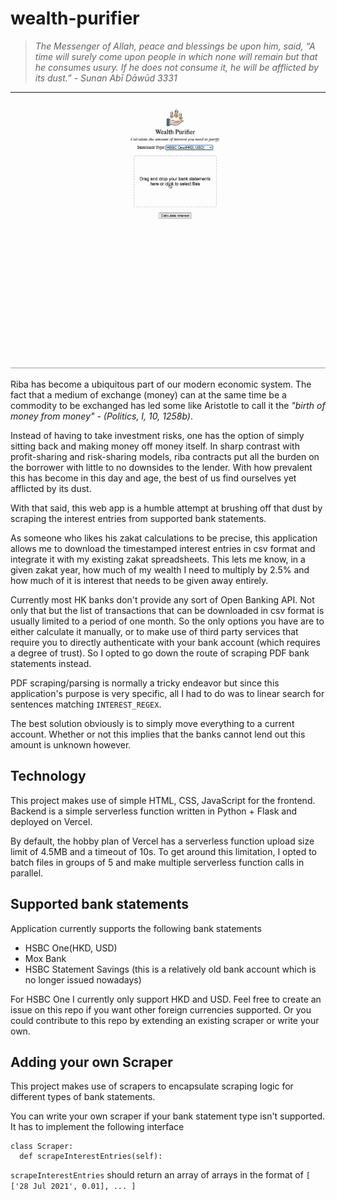 # wealth-purifier
> _The Messenger of Allah, peace and blessings be upon him, said, “A time will surely come upon people in which none will remain but that he consumes usury. If he does not consume it, he will be afflicted by its dust.” - Sunan Abī Dāwūd 3331_

---

![Wealth Purifier demo video](wealth-purifier-demo.gif)

Riba has become a ubiquitous part of our modern economic system. The fact that a medium of exchange (money) can at the same time be a commodity to be exchanged has led some like Aristotle to call it the _"birth of money from money" - (Politics, I, 10, 1258b)_.

Instead of having to take investment risks, one has the option of simply sitting back and making money off money itself. In sharp contrast with profit-sharing and risk-sharing models, riba contracts put all the burden on the borrower with little to no downsides to the lender. With how prevalent this has become in this day and age, the best of us find ourselves yet afflicted by its dust. 

With that said, this web app is a humble attempt at brushing off that dust by scraping the interest entries from supported bank statements. 

As someone who likes his zakat calculations to be precise, this application allows me to download the timestamped interest entries in csv format and integrate it with my existing zakat spreadsheets. This lets me know, in a given zakat year, how much of my wealth I need to multiply by 2.5% and how much of it is interest that needs to be given away entirely.

Currently most HK banks don't provide any sort of Open Banking API. Not only that but the list of transactions that can be downloaded in csv format is usually limited to a period of one month. So the only options you have are to either calculate it manually, or to make use of third party services that require you to directly authenticate with your bank account (which requires a degree of trust). So I opted to go down the route of scraping PDF bank statements instead.

PDF scraping/parsing is normally a tricky endeavor but since this application's purpose is very specific, all I had to do was to linear search for sentences matching `INTEREST_REGEX`.

The best solution obviously is to simply move everything to a current account. Whether or not this implies that the banks cannot lend out this amount is unknown however.


## Technology
This project makes use of simple HTML, CSS, JavaScript for the frontend. Backend is a simple serverless function written in Python + Flask and deployed on Vercel.

By default, the hobby plan of Vercel has a serverless function upload size limit of 4.5MB and a timeout of 10s. To get around this limitation, I opted to batch files in groups of 5 and make multiple serverless function calls in parallel.

## Supported bank statements
Application currently supports the following bank statements
- HSBC One(HKD, USD)
- Mox Bank
- HSBC Statement Savings (this is a relatively old bank account which is no longer issued nowadays)

For HSBC One I currently only support HKD and USD. Feel free to create an issue on this repo if you want other foreign currencies supported. Or you could contribute to this repo by extending an existing scraper or write your own.

## Adding your own Scraper
This project makes use of scrapers to encapsulate scraping logic for different types of bank statements.

You can write your own scraper if your bank statement type isn't supported.
It has to implement the following interface
```
class Scraper:
  def scrapeInterestEntries(self):
```

`scrapeInterestEntries` should return an array of arrays in the format of `[ ['28 Jul 2021', 0.01], ... ]`

